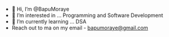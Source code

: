 - 👋 Hi, I’m @BapuMoraye
- 👀 I’m interested in ... Programming and Software Development
- 🌱 I’m currently learning ... DSA
- Reach out to ma on my email - bapumoraye@gmail.com

<!---
BapuMoraye/BapuMoraye is a ✨ special ✨ repository because its `README.md` (this file) appears on your GitHub profile.
You can click the Preview link to take a look at your changes.
--->
